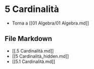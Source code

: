 # 5 Cardinalità

- Torna a [[01 Algebra/01 Algebra.md]]

## File Markdown
- [[.5 Cardinalità.md]]
- [[5 Cardinalità_hidden.md]]
- [[5.1 Cardinalità.md]]
